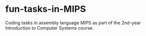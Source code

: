 # fun-tasks-in-MIPS
Coding tasks in assembly language MIPS as part of the 2nd-year Introduction to Computer Systems course.
